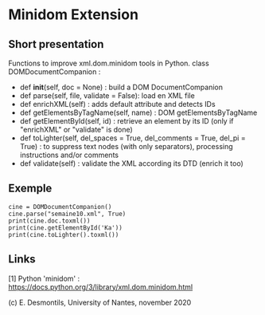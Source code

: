 # Minidom Extension

## Short presentation

Functions to improve xml.dom.minidom tools in Python.
class DOMDocumentCompanion :
-	def __init__(self, doc = None) : build a DOM DocumentCompanion
-	def parse(self, file, validate = False): load en XML file
-	def enrichXML(self) : adds default attribute and detects IDs
-	def getElementsByTagName(self, name) : DOM getElementsByTagName
-	def getElementById(self, id) : retrieve an element by its ID (only if "enrichXML" or "validate" is done)
-	def toLighter(self, del_spaces = True, del_comments = True, del_pi = True) : to suppress text nodes (with only separators), processing instructions and/or comments
-	def validate(self) : validate the XML according its DTD (enrich it too)

## Exemple

```
cine = DOMDocumentCompanion()
cine.parse("semaine10.xml", True)
print(cine.doc.toxml())
print(cine.getElementById('Ka'))
print(cine.toLighter().toxml())
```


## Links

[1] Python 'minidom' : https://docs.python.org/3/library/xml.dom.minidom.html


(c) E. Desmontils, University of Nantes, november 2020
